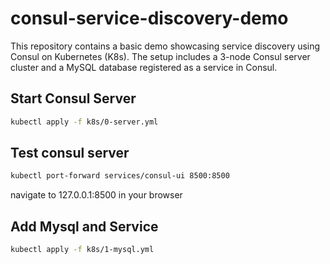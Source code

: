 # consul-service-discovery-demo
This repository contains a basic demo showcasing service discovery using Consul on Kubernetes (K8s). The setup includes a 3-node Consul server cluster and a MySQL database registered as a service in Consul.

## Start Consul Server
```bash
kubectl apply -f k8s/0-server.yml 
```

## Test consul server
```bash
kubectl port-forward services/consul-ui 8500:8500
```
navigate to 127.0.0.1:8500 in your browser

## Add Mysql and Service 
```bash
kubectl apply -f k8s/1-mysql.yml
```
